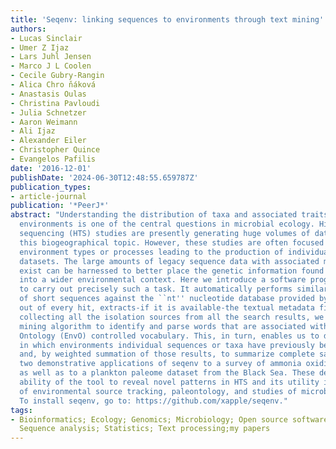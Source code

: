 ```yaml
---
title: 'Seqenv: linking sequences to environments through text mining'
authors:
- Lucas Sinclair
- Umer Z Ijaz
- Lars Juhl Jensen
- Marco J L Coolen
- Cecile Gubry-Rangin
- Alica Chro ̌náková
- Anastasis Oulas
- Christina Pavloudi
- Julia Schnetzer
- Aaron Weimann
- Ali Ijaz
- Alexander Eiler
- Christopher Quince
- Evangelos Pafilis
date: '2016-12-01'
publishDate: '2024-06-30T12:48:55.659787Z'
publication_types:
- article-journal
publication: '*PeerJ*'
abstract: "Understanding the distribution of taxa and associated traits across different
  environments is one of the central questions in microbial ecology. High-throughput
  sequencing (HTS) studies are presently generating huge volumes of data to address
  this biogeographical topic. However, these studies are often focused on specific
  environment types or processes leading to the production of individual, unconnected
  datasets. The large amounts of legacy sequence data with associated metadata that
  exist can be harnessed to better place the genetic information found in these surveys
  into a wider environmental context. Here we introduce a software program, seqenv,
  to carry out precisely such a task. It automatically performs similarity searches
  of short sequences against the ``nt'' nucleotide database provided by NCBI and,
  out of every hit, extracts-if it is available-the textual metadata field. After
  collecting all the isolation sources from all the search results, we run a text
  mining algorithm to identify and parse words that are associated with the Environmental
  Ontology (EnvO) controlled vocabulary. This, in turn, enables us to determine both
  in which environments individual sequences or taxa have previously been observed
  and, by weighted summation of those results, to summarize complete samples. We present
  two demonstrative applications of seqenv to a survey of ammonia oxidizing archaea
  as well as to a plankton paleome dataset from the Black Sea. These demonstrate the
  ability of the tool to reveal novel patterns in HTS and its utility in the fields
  of environmental source tracking, paleontology, and studies of microbial biogeography.
  To install seqenv, go to: https://github.com/xapple/seqenv."
tags:
- Bioinformatics; Ecology; Genomics; Microbiology; Open source software; Pipeline;
  Sequence analysis; Statistics; Text processing;my papers
---
```

